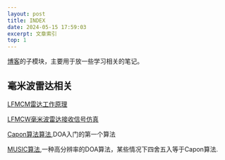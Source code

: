 ```yaml
---
layout: post
title: INDEX
date: 2024-05-15 17:59:03
excerpt: 文章索引
top: 1
---
```



[博客](https://huffer342-wsh.github.io)的子模块，主要用于放一些学习相关的笔记。

## 毫米波雷达相关

[LFMCM雷达工作原理](./radar/LFMCW-radar-principle.md)
 
[LFMCW毫米波雷达接收信号仿真](./radar/project/doc/1_LFMCW-radar-receiving-signal-simulation.md)

[Capon算法算法](./radar/Capon-algorithm.md),DOA入门的第一个算法


[MUSIC算法](./radar/MUSIC-algorithm.md),一种高分辨率的DOA算法，某些情况下四舍五入等于Capon算法.
